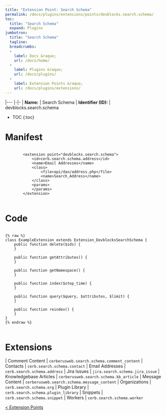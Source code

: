 ```yaml
---
title: "Extension Point: Search Schema"
permalink: /docs/plugins/extensions/points/devblocks.search.schema/
toc:
  title: "Search Schema"
  expand: Plugins
jumbotron:
  title: "Search Schema"
  tagline: 
  breadcrumbs:
  -
    label: Docs &raquo;
    url: /docs/home/
  -
    label: Plugins &raquo;
    url: /docs/plugins/
  -
    label: Extension Points &raquo;
    url: /docs/plugins/extensions/
---
```


|---
|-|-
| **Name:** | Search Schema
| **Identifier (ID):** | devblocks.search.schema

* TOC
{:toc}

# Manifest

<pre>
<code class="language-xml">
		&lt;extension point=&quot;devblocks.search.schema&quot;&gt;
			&lt;id&gt;cerb.search.schema.address&lt;/id&gt;
			&lt;name&gt;Email Addresses&lt;/name&gt;
			&lt;class&gt;
				&lt;file&gt;api/dao/address.php&lt;/file&gt;
				&lt;name&gt;Search_Address&lt;/name&gt;
			&lt;/class&gt;
			&lt;params&gt;
			&lt;/params&gt;
		&lt;/extension&gt;
</code>
</pre>

# Code

<pre>
<code class="language-php">
{% raw %}
class ExampleExtension extends Extension_DevblocksSearchSchema {
	public function delete($ids) {
	}

	public function getAttributes() {
	}

	public function getNamespace() {
	}

	public function index($stop_time) {
	}

	public function query($query, $attributes, $limit) {
	}

	public function reindex() {
	}
}
{% endraw %}
</code>
</pre>

# Extensions

| Comment Content | `cerberusweb.search.schema.comment_content`
| Contacts | `cerb.search.schema.contact`
| Email Addresses | `cerb.search.schema.address`
| Jira Issues | `jira.search.schema.jira_issue`
| Knowledgebase Articles | `cerberusweb.search.schema.kb_article`
| Message Content | `cerberusweb.search.schema.message_content`
| Organizations | `cerb.search.schema.org`
| Plugin Library | `cerb.search.schema.plugin_library`
| Snippets | `cerb.search.schema.snippet`
| Workers | `cerb.search.schema.worker`

<div class="section-nav">
	<div class="left">
		<a href="/docs/plugins/extensions/#extension-points" class="prev">&lt; Extension Points</a>
	</div>
	<div class="right align-right">
	</div>
</div>
<div class="clear"></div>